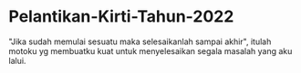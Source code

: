 # Pelantikan-Kirti-Tahun-2022
"Jika sudah memulai sesuatu maka selesaikanlah sampai akhir", itulah motoku yg membuatku kuat untuk menyelesaikan segala masalah yang aku lalui.
